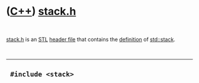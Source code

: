 
 

 

 

 

 

([C++](Cpp.md)) [stack.h](CppStackH.md)
=========================================

 

[stack.h](CppStackH.md) is an [STL](CppStl.md) [header
file](CppHeaderFile.md) that contains the
[definition](CppDefinition.md) of [std::stack](CppStack.md).

 

  ---------------------
  ` #include <stack>`
  ---------------------

 

 

 

 

 

 

